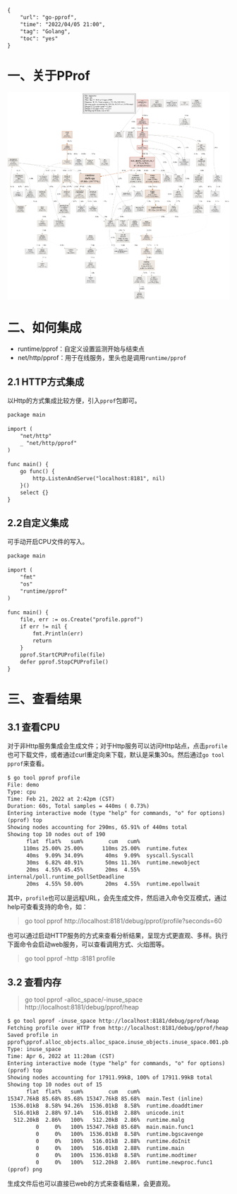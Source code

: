 ```
{
    "url": "go-pprof",
    "time": "2022/04/05 21:00",
    "tag": "Golang",
    "toc": "yes"
}
```

# 一、关于PProf

![](../../static/uploads/pprof-example.png)

# 二、如何集成

- runtime/pprof：自定义设置监测开始与结束点
- net/http/pprof：用于在线服务，里头也是调用`runtime/pprof`

## 2.1 HTTP方式集成

以Http的方式集成比较方便，引入`pprof`包即可。

```
package main

import (
	"net/http"
	_ "net/http/pprof"
)

func main() {
	go func() {
		http.ListenAndServe("localhost:8181", nil)
	}()
	select {}
}
```

## 2.2自定义集成

可手动开启CPU文件的写入。

```
package main

import (
	"fmt"
	"os"
	"runtime/pprof"
)

func main() {
	file, err := os.Create("profile.pprof")
	if err != nil {
		fmt.Println(err)
		return
	}
	pprof.StartCPUProfile(file)
	defer pprof.StopCPUProfile()
}
```

# 三、查看结果

## 3.1 查看CPU

对于非Http服务集成会生成文件；对于Http服务可以访问Http站点，点击`profile`也可下载文件，或者通过curl重定向来下载，默认是采集30s。然后通过`go tool pprof`来查看。

```
$ go tool pprof profile
File: demo
Type: cpu
Time: Feb 21, 2022 at 2:42pm (CST)
Duration: 60s, Total samples = 440ms ( 0.73%)
Entering interactive mode (type "help" for commands, "o" for options)
(pprof) top
Showing nodes accounting for 290ms, 65.91% of 440ms total
Showing top 10 nodes out of 190
      flat  flat%   sum%        cum   cum%
     110ms 25.00% 25.00%      110ms 25.00%  runtime.futex
      40ms  9.09% 34.09%       40ms  9.09%  syscall.Syscall
      30ms  6.82% 40.91%       50ms 11.36%  runtime.newobject
      20ms  4.55% 45.45%       20ms  4.55%  internal/poll.runtime_pollSetDeadline
      20ms  4.55% 50.00%       20ms  4.55%  runtime.epollwait
```

其中，`profile`也可以是远程URL，会先生成文件，然后进入命令交互模式，通过help可查看支持的命令，如：

> go tool pprof http://localhost:8181/debug/pprof/profile?seconds=60

也可以通过启动HTTP服务的方式来查看分析结果，呈现方式更直观、多样。执行下面命令会启动web服务，可以查看调用方式、火焰图等。

> go tool pprof -http :8181 profile

## 3.2 查看内存

> go tool pprof -alloc_space/-inuse_space http://localhost:8181/debug/pprof/heap

```
$ go tool pprof -inuse_space http://localhost:8181/debug/pprof/heap
Fetching profile over HTTP from http://localhost:8181/debug/pprof/heap
Saved profile in pprof\pprof.alloc_objects.alloc_space.inuse_objects.inuse_space.001.pb.gz
Type: inuse_space
Time: Apr 6, 2022 at 11:20am (CST)
Entering interactive mode (type "help" for commands, "o" for options)
(pprof) top
Showing nodes accounting for 17911.99kB, 100% of 17911.99kB total
Showing top 10 nodes out of 15
      flat  flat%   sum%        cum   cum%
15347.76kB 85.68% 85.68% 15347.76kB 85.68%  main.Test (inline)
 1536.01kB  8.58% 94.26%  1536.01kB  8.58%  runtime.doaddtimer
  516.01kB  2.88% 97.14%   516.01kB  2.88%  unicode.init
  512.20kB  2.86%   100%   512.20kB  2.86%  runtime.malg
         0     0%   100% 15347.76kB 85.68%  main.main.func1
         0     0%   100%  1536.01kB  8.58%  runtime.bgscavenge
         0     0%   100%   516.01kB  2.88%  runtime.doInit
         0     0%   100%   516.01kB  2.88%  runtime.main
         0     0%   100%  1536.01kB  8.58%  runtime.modtimer
         0     0%   100%   512.20kB  2.86%  runtime.newproc.func1
(pprof) png
```

生成文件后也可以直接已web的方式来查看结果，会更直观。

